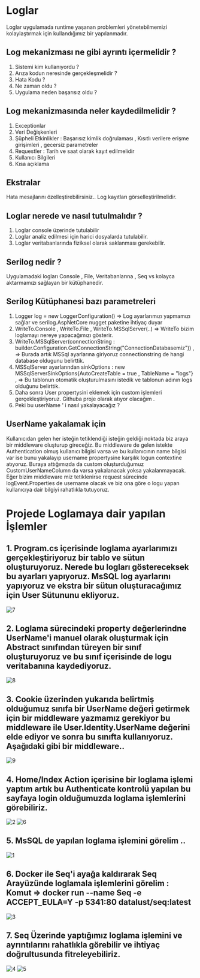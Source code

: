 # Loglar #
Loglar uygulamada runtime yaşanan problemleri yönetebilmemizi kolaylaştırmak için kullandığımız bir yapılanmadır.

## Log mekanizması ne gibi ayrıntı içermelidir ? ##

1) Sistemi kim kullanıyordu ? 
2) Arıza kodun neresinde gerçekleşmelidir ? 
3) Hata Kodu ? 
4) Ne zaman oldu ?  
5) Uygulama neden başarısız oldu ? 

## Log mekanizmasında neler kaydedilmelidir ? ##
1. Exceptionlar 
2. Veri Değişkenleri 
3. Şüpheli Etkinlikler : Başarısız kimlik doğrulaması , Kısıtlı verilere erişme girişimleri , gecersiz parametreler
4. Requestler : Tarih ve saat olarak kayıt edilmelidir
5. Kullanıcı Bilgileri
6. Kısa açıklama

## Ekstralar ## 

Hata mesajlarını özelleştirebilirsiniz..
Log kayıtları görselleştirilmelidir.

## Loglar nerede ve nasıl tutulmalıdır ? ##
1. Loglar console üzerinde tutulabilir
2. Loglar analiz edilmesi için harici dosyalarda tutulabilir. 
3. Loglar veritabanlarında fiziksel olarak saklanması gerekebilir.

## Serilog nedir ? ##
Uygulamadaki logları Console , File, Veritabanlarına , Seq vs kolayca aktarmamızı sağlayan bir kütüphanedir.

## Serilog Kütüphanesi bazı parametreleri ##
1. Logger log = new LoggerConfiguration() => Log ayarlarımızı yapmamızı sağlar ve serilog.AspNetCore nugget paketine ihtiyaç duyar
2. WriteTo.Console , WriteTo.File , WriteTo.MSSqlServer(..) => WriteTo bizim loglamayı nereye yapacağımızı gösterir.
3. WriteTo.MSSqlServer(connectionString : builder.Configuration.GetConnectionString("ConnectionDatabasemiz")) , => Burada artık MSSql ayarlarına giriyoruz connectionstring de hangi database oldugunu belirttik.
4. MSSqlServer ayarlarından sinkOptions : new MSSqlServerSinkOptions{AutoCreateTable = true , TableName = "logs"} , => Bu tablonun otomatik oluşturulmasını istedik ve tablonun adının logs olduğunu belirttik. 
5.  Daha sonra User propertysini eklemek için custom işlemleri gerçekleştiriyoruz. Githuba proje olarak atıyor olacağım . 
6.  Peki bu userName ' i nasıl yakalayacağız ? 


## UserName yakalamak için ##

Kullanıcıdan gelen her isteğin tetiklendiği isteğin geldiği noktada biz araya bir middleware oluşturup gireceğiz. Bu middleware de gelen istekte Authentication olmuş kullanıcı bilgisi varsa  ve bu kullanıcının name bilgisi var ise bunu yakalayıp username propertysine karşılık logun contextine atıyoruz. Buraya attığımızda da custom oluşturduğumuz CustomUserNameColumn da varsa yakalanacak yoksa yakalanmayacak. Eğer bizim middleware miz tetiklenirse request sürecinde logEvent.Properties de username olacak ve biz ona göre o logu yapan kullanıcıya dair bilgiyi rahatlıkla tutuyoruz.  

# Projede Loglamaya dair yapılan İşlemler #
## 1. Program.cs içerisinde loglama ayarlarımızı gerçekleştiriyoruz bir tablo ve sütun oluşturuyoruz. Nerede bu logları göstereceksek bu ayarları yapıyoruz. MsSQL log ayarlarını yapıyoruz ve ekstra bir sütun oluşturacağımız için User Sütununu ekliyoruz. ##
![7](https://user-images.githubusercontent.com/68101192/210206045-dd8014a9-8c80-432a-9f67-6a6124ddebf9.png)

## 2. Loglama sürecindeki property değerlerindne UserName'i manuel olarak oluşturmak için Abstract sınıfından türeyen bir sınıf oluşturuyoruz ve bu sınıf içerisinde de logu veritabanına kaydediyoruz.  ##
![8](https://user-images.githubusercontent.com/68101192/210206466-8abb05a6-2514-45f1-8f34-f25a43242c3b.png)

## 3. Cookie üzerinden yukarıda belirtmiş olduğumuz sınıfa bir UserName değeri getirmek için bir middleware yazmamız gerekiyor bu middleware ile User.Identity.UserName değerini elde ediyor ve sonra bu sınıfta kullanıyoruz. Aşağıdaki gibi bir middleware..  ##
![9](https://user-images.githubusercontent.com/68101192/210206612-d4181bfb-5309-4cf0-b34b-d083d5c032ce.png)

## 4. Home/Index  Action içerisine bir loglama işlemi yaptım artık bu Authenticate kontrolü yapılan bu sayfaya login olduğumuzda loglama işlemlerini görebiliriz. ##
![2](https://user-images.githubusercontent.com/68101192/210206826-daea69a1-73a8-41ac-9e27-1c577bff9d08.png)
![6](https://user-images.githubusercontent.com/68101192/210206755-0d3aaf66-3f46-4575-aeec-95e23bada294.png)

## 5. MsSQL de yapılan loglama işlemini görelim .. ##
![1](https://user-images.githubusercontent.com/68101192/210206804-13b5a56a-cd7b-454d-8cc9-6a8b17a20961.png)

## 6. Docker ile Seq'i ayağa kaldırarak Seq Arayüzünde loglamala işlemlerini görelim : Komut => docker run --name Seq -e ACCEPT_EULA=Y -p 5341:80 datalust/seq:latest ##
![3](https://user-images.githubusercontent.com/68101192/210206888-4baccc06-2185-4607-8c4f-28830136322e.png)

## 7. Seq Üzerinde yaptığımız loglama işlemini ve ayrıntılarını rahatlıkla görebilir ve ihtiyaç doğrultusunda fitreleyebiliriz. ##
![4](https://user-images.githubusercontent.com/68101192/210207151-a42b2829-808b-4347-a501-91408cb141ca.png)
![5](https://user-images.githubusercontent.com/68101192/210207154-319f9750-00b1-4622-bdbd-1d22b067cb6a.png)



